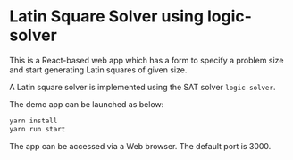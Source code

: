 # Latin Square Solver using logic-solver

This is a React-based web app which has a form to specify a problem size and start generating Latin squares of given size.

A Latin square solver is implemented using the SAT solver `logic-solver`.

The demo app can be launched as below:

```bash
yarn install
yarn run start
```

The app can be accessed via a Web browser. The default port is 3000.

